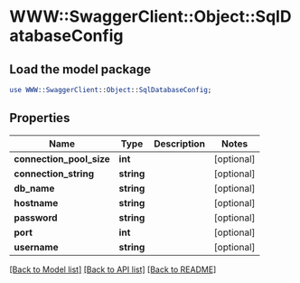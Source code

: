 # WWW::SwaggerClient::Object::SqlDatabaseConfig

## Load the model package
```perl
use WWW::SwaggerClient::Object::SqlDatabaseConfig;
```

## Properties
Name | Type | Description | Notes
------------ | ------------- | ------------- | -------------
**connection_pool_size** | **int** |  | [optional] 
**connection_string** | **string** |  | [optional] 
**db_name** | **string** |  | [optional] 
**hostname** | **string** |  | [optional] 
**password** | **string** |  | [optional] 
**port** | **int** |  | [optional] 
**username** | **string** |  | [optional] 

[[Back to Model list]](../README.md#documentation-for-models) [[Back to API list]](../README.md#documentation-for-api-endpoints) [[Back to README]](../README.md)


